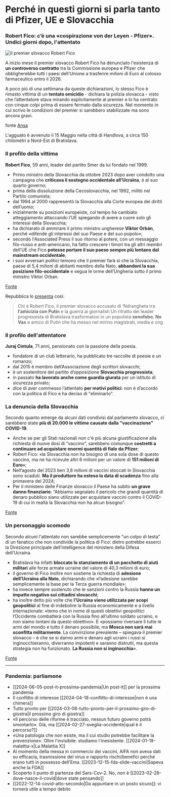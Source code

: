 # Perché in questi giorni si parla tanto di Pfizer, UE e Slovacchia

### Robert Fico: c’è una «cospirazione von der Leyen - Pfizer». Undici giorni dopo, l'attentato

![il premier slovacco Robert Fico](ue-pfizer-slovacchia.jpeg)

A inizio mese il premier slovacco Robert Fico ha denunciato l'esistenza di **un controverso contratto** tra la Commissione europea e Pfizer che obbligherebbe tutti i paesi dell'Unione a trasferire milioni di Euro al colosso farmaceutico entro il 2026.

A poco più di una settimana da queste dichiarazioni, lo stesso Fico è rimasto vittima di un **tentato omicidio** - dichiara la polizia slovacca - visto che l’attentatore stava mirando esplicitamente al premier e lo ha centrato con cinque colpi prima di essere fermato dalla sicurezza. Nel momento in cui scrivo le condizioni del premier si sarebbero stabilizzate ma sono ancora gravi.

fonte [Ansa](https://www.ansa.it/sito/notizie/mondo/2024/05/16/fico-ancora-grave-ma-le-sue-condizioni-si-sono-stabilizzate_c69a104c-6a35-4785-8a8f-bf7917052bf7.html)

L'agguato è avvenuto il 15 Maggio nella città di Handlova, a circa 150 chilometri a Nord-Est di Bratislava.

### Il profilo della vittima

**Robert Fico**, 59 anni, leader del partito Smer da lui fondato nel 1999.

- Primo ministro della Slovacchia da ottobre 2023 dopo aver condotto una campagna che **criticava il sostegno occidentale all’Ucraina**, è al suo quarto governo;
- prima della dissoluzione della Cecoslovacchia, nel 1992, militò nel Partito comunista;
- dal 1994 al 2000 rappresentò la Slovacchia alla Corte europea dei diritti dell’uomo;
- inizialmente su posizioni europeiste, col tempo ha cambiato atteggiamento attaccando l’UE spiegando di avere a cuore solo gli interessi della Slovacchia;
- ha dichiarato di ammirare il primo ministro ungherese **Viktor Orbán**, perché «difende gli interessi del suo Paese e del suo popolo»;
- secondo l'Associated Press il suo ritorno al potere, con un messaggio filo-russo e anti-americano, ha fatto crescere i timori tra gli altri membri dell’UE che Fico **potesse portare il suo paese sempre più lontano dal mainstream occidentale**;
- i suoi avversari politici temono che il premier farà sì che la Slovacchia, paese di 5,4 milioni di abitanti membro della Nato, **abbandoni la sua posizione filo-occidentale** e segua le orme dell’Ungheria sotto il primo ministro Viktor Orban.

[Fonte](https://rg.ru/2024/05/15/streliavshij-v-fico-rasskazal-o-svoem-motive-pokusheniia.html)

Repubblica lo [presenta](https://www.repubblica.it/esteri/2024/05/15/news/fico_premier_slovacchia_origini_italiane_chi_e-422970408/) così:

> Chi è Robert Fico, il premier slovacco accusato di ‘Ndrangheta tra **l’amicizia con Putin** e la guerra ai giornalisti
> Un ritratto del leader progressista di Bratislava trasformatosi in un populista **xenofobo**, **No Vax** e amico di Putin che ha messo nel mirino magistrati, media e ong

### Il profilo dell'attentatore

**Juraj Cintula**, 71 anni, pensionato con la passione della poesia.

- fondatore di un club letterario, ha pubblicato tre raccolte di poesie e un romanzo;
- dal 2015 è membro dell’Associazione degli scrittori slovacchi;
- è un sostenitore del partito d’opposizione **Slovacchia progressista**;
- in passato **ha lavorato anche come guardia giurata** per un istituto di sicurezza privato;
-  dice di aver commesso l’attentato **per motivi politici**: non è d’accordo con la politica di Fico e ha deciso di "eliminarlo".

### La denuncia della Slovacchia

Secondo quanto emerge da alcuni dati condivisi dal parlamento slovacco, ci sarebbero state **più di 20.000 le vittime causate dalla "vaccinazione" COVID-19**.

- Anche se per gli Stati nazionali non c'è più alcuna giustificazione alla richiesta di nuove dosi di “vaccino”, sarebbero comunque **costretti a continuare ad acquistare enormi quantità di fiale da Pfizer**;
- Robert Fico: «la Slovacchia non ha bisogno di una sola dose di questo vaccino, ma ne ha ricevute altri 6 milioni per un valore di **151 milioni di Euro**»;
- Nell’agosto del 2023 ben 3,8 milioni di vaccini stoccati in Slovacchia sono scaduti. **Ma il produttore ha esteso la data di scadenza** fino alla primavera del 2024;
- Per il ministero delle Finanze slovacco il Paese ha subito **un grave danno finanziario**: “Abbiamo segnalato il pericolo che grandi quantità di denaro pubblico siano utilizzate per acquistare vaccini contro il COVID-19 di cui in realtà la Slovacchia non ha alcun bisogno”.

[Fonte](https://www.medias-presse.info/le-premier-ministre-slovaque-evoque-la-conspiration-von-der-leyen-pfizer/189700/)

### Un personaggio scomodo

Secondo alcuni l'attentato non sarebbe semplicemente "un colpo di testa" di un fanatico che non condivide la politica di Fico: dietro potrebbe esserci la Direzione principale dell’intelligence del ministero della Difesa dell’Ucraina.

- Bratislava ha infatti **bloccato lo stanziamento di un pacchetto di aiuti militari** alle forze armate ucraine del valore di 40,3 milioni di euro;
- il governo di Fico inoltre non sostiene la richiesta di **adesione dell’Ucraina alla Nato**, dichiarando che «l’adesione sarebbe semplicemente la base per la Terza guerra mondiale»;
- ha invece sempre sostenuto che le sanzioni contro la Russia **hanno un impatto negativo sui cittadini slovacchi**;
- ha inoltre detto più volte che **l’Ucraina viene utilizzata per scopi geopolitici** al fine di indebolire la Russia economicamente e a livello internazionale: «temo che in nome di questi obiettivi geopolitici l’Occidente combatterà con la Russia fino all’ultimo soldato ucraino, e non siamo lontani da questo obiettivo». E «possiamo riversare lì tutte le armi del mondo e tutto il denaro possibile, ma **Mosca non sarà mai sconfitta militarmente**. La convinzione prevalente – spiegava il premier slovacco – è che se si danno armi e denaro agli ucraini i russi si inginocchieranno, diverranno impotenti e saranno distrutti, ma questa strategia non ha funzionato. **La Russia non si inginocchia**».

[Fonte](https://novorosinform.org/)

---
### Pandemia: parliamone
- [[2024-06-05-post-it-prossima-pandemia|Un post-it]] per la prossima pandemia
- Il conflitto di interesse [[2024-04-18-conflitto-di-interesse|non è una chimera]]
- Tutto pronto per [[2024-03-08-tutto-pronto-per-il-prossimo-giro-di-giostra|il prossimo giro di giostra]]
- «Il percorso delle riforme è tracciato, nessun futuro governo potrà smontarlo». Già, ma [[2024-02-27-sveglia-occidente|qual è il percorso?]]
- «Una patologia che non esiste, ma il cui studio potrebbe facilitare la prevenzione». Oltre l'invisibile: studiamo l'inesistente. [[2024-01-19-malattia-x|La Malattia X]]
- Al momento della messa in commercio dei vaccini, AIFA non aveva dati su efficacia, trasmissione del virus e rapporto rischi/benefici perché erano tutti in possesso dell'Ema. [[2023-12-15-fda-slide-vaccini|Sapeva anche la FDA]]
- Scoperto il punto di partenza del Sars-Cov-2. No, non è [[2023-02-28-dove-nasce-il-covid|dove state pensando]]
- [[2022-12-14-covid-atto-secondo|Da appuntare in un posto sicuro]]: vi tornerà utile a tempo debito